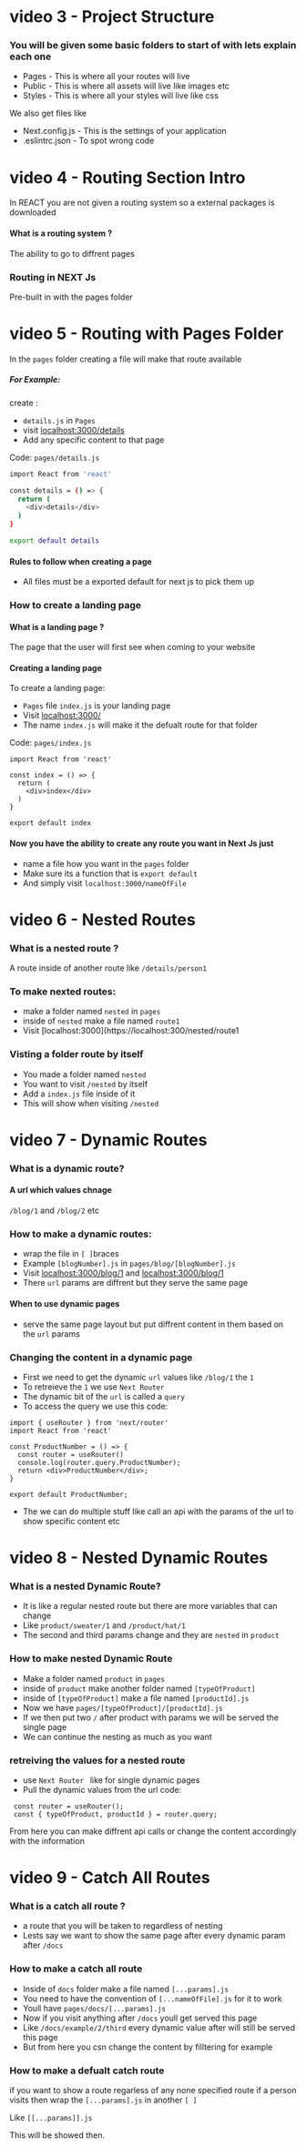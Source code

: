 
# video 3 - Project Structure

### You will be given some basic folders to start of with lets explain each one

- Pages - This is where all your routes will live
- Public - This is where all assets will live like images etc
- Styles - This is where all your styles will live like css 

We also get files like 
- Next.config.js - This is the settings of your application
- .eslintrc.json - To spot wrong code

# video 4 - Routing Section Intro

In REACT you are not given a routing system so a external packages is downloaded

#### What is a routing system ?

The ability to go to diffrent pages

### Routing in NEXT Js

Pre-built in with the pages folder

# video 5 - Routing with Pages Folder

In the ```pages``` folder creating a file will make that route available

##### For Example:

create :
- ```details.js``` in ```Pages```
- visit [localhost:3000/details](http://localhost:3000/details) 
- Add any specific content to that page

Code:
```pages/details.js```
```bash
import React from 'react'

const details = () => {
  return (
    <div>details</div>
  )
}

export default details
```
#### Rules to follow when creating a page
- All files must be a exported default for next js to pick them up

### How to create a landing page

#### What is a landing page ?
The page that the user will first see when coming to your website

#### Creating a landing page

To create a landing page:
- ```Pages``` file ```index.js``` is your landing page
- Visit [localhost:3000/](http://localhost:3000/)
- The name ```index.js``` will make it the defualt route for that folder

Code:
```pages/index.js```
```
import React from 'react'

const index = () => {
  return (
    <div>index</div>
  )
}

export default index
```

#### Now you have the ability to create any route you want in Next Js just

- name a file how you want in the ```pages``` folder
- Make sure its a function that is ```export default ```
- And simply visit ```localhost:3000/nameOfFile ```


# video 6 - Nested Routes

### What is a nested route ?

A route inside of another route like ``` /details/person1 ```

### To make nexted routes:

- make a folder named ```nested``` in ```pages```
- inside of ```nested``` make a file named ```route1```
- Visit [localhost:3000](https://localhost:300/nested/route1


### Visting a folder route by itself

- You made a folder named ```nested```
- You want to visit ```/nested``` by itself
- Add a ```index.js``` file inside of it
- This will show when visiting ```/nested```


# video 7 - Dynamic Routes

### What is a dynamic route?

#### A url which values chnage

```/blog/1``` and ```/blog/2``` etc

### How to make a dynamic routes:

- wrap the file in ```[ ]```braces 
- Example ```[blogNumber].js``` in ```pages/blog/[blogNumber].js```
- Visit [localhost:3000/blog/1](https://localhost:3000/blog/1) and [localhost:3000/blog/1](https://localhost:3000/blog/2)
- There ```url``` params are diffrent but they serve the same page

#### When to use dynamic pages

- serve the same page layout but put diffrent content in them based on the ```url``` params

### Changing the content in a dynamic page

- First we need to get the dynamic ```url``` values like ```/blog/1``` the ```1```
- To retreieve the ```1``` we use ```Next Router```
- The dynamic bit of the ```url``` is called a ```query```
- To access the query we use this code:
```
import { useRouter } from 'next/router'
import React from 'react'

const ProductNumber = () => {
  const router = useRouter()
  console.log(router.query.ProductNumber);
  return <div>ProductNumber</div>;
}

export default ProductNumber;
```
- The we can do multiple stuff like call an api with the params of the url to show specific content etc


# video 8 - Nested Dynamic Routes

### What is a nested Dynamic Route?

- It is like a regular nested route but there are more variables that can change
- Like ```product/sweater/1``` and ```/product/hat/1```
- The second and third params change and they are ```nested``` in ```product```

### How to make nested Dynamic Route

- Make a folder named ```product``` in ```pages```
- inside of ```product``` make another folder named ```[typeOfProduct]```
- inside of ```[typeOfProduct]``` make a file named ```[productId].js```
- Now we have ```pages/[typeOfProduct]/[productId].js```
- If we then put two ```/``` after product with params we will be served the single page
- We can continue the nesting as much as you want

### retreiving the values for a nested route

- use ```Next Router ``` like for single dynamic pages
- Pull the dynamic values from the url 
code:
```
 const router = useRouter();
 const { typeOfProduct, productId } = router.query;
```
From here you can make diffrent api calls or change the content accordingly with the information

# video 9 - Catch All Routes

### What is a catch all route ?

- a route that you will be taken to regardless of nesting
- Lests say we want to show the same page after every dynamic param after ```/docs```

### How to make a catch all route

- Inside of ```docs``` folder make a file named ```[...params].js```
- You need to have the convention of ```[...nameOfFile].js``` for it to work
- Youll have ```pages/docs/[...params].js```
- Now if you visit anything after ```/docs``` youll get served this page
- Like ```/docs/example/2/third``` every dynamic value after will still be served this page
- But from here you csn change the content by filltering for example


### How to make a defualt catch route
 if you want to show a route regarless of any none specified route if a person visits then wrap the ```[...params].js``` in another ```[ ]```
 
 Like ```[[...params]].js```
 
 This will be showed then.

